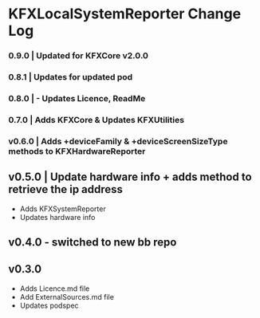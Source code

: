 
# KFXLocalSystemReporter Change Log #

### 0.9.0 | Updated for KFXCore v2.0.0 

### 0.8.1 | Updates for updated pod

### 0.8.0 | - Updates Licence, ReadMe

### 0.7.0 | Adds KFXCore & Updates KFXUtilities

### v0.6.0 | Adds +deviceFamily & +deviceScreenSizeType methods to KFXHardwareReporter

## v0.5.0 | Update hardware info + adds method to retrieve the ip address
- Adds KFXSystemReporter
- Updates hardware info

## v0.4.0 - switched to new bb repo

## v0.3.0
- Adds Licence.md file
- Add ExternalSources.md file
- Updates podspec 


